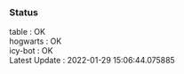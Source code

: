 ### Status


table : OK  
hogwarts : OK  
icy-bot : OK  
Latest Update : 2022-01-29 15:06:44.075885
